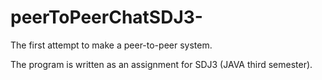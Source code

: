 # peerToPeerChatSDJ3-
The first attempt to make a peer-to-peer system. 

The program is written as an assignment for SDJ3 (JAVA third semester).
